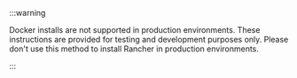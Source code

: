 :::warning

Docker installs are not supported in production environments. These instructions are provided for testing and development purposes only. Please don't use this method to install Rancher in production environments.

:::
